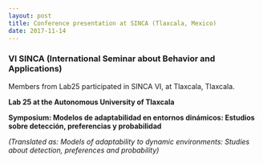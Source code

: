 ```yaml
---
layout: post
title: Conference presentation at SINCA (Tlaxcala, Mexico)
date: 2017-11-14
---
```


### VI SINCA (International Seminar about Behavior and Applications)

Members from Lab25 participated in SINCA VI, at Tlaxcala, Tlaxcala. 

**Lab 25 at the Autonomous University of Tlaxcala**

**Symposium: Modelos de adaptabilidad en entornos dinámicos: Estudios sobre detección, preferencias y probabilidad** 

*(Translated as: Models of adaptability to dynamic environments: Studies about detection, preferences and probability)*
